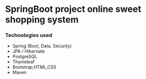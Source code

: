 # SpringBoot project online sweet shopping system

### Technologies used

* Spring (Boot, Data, Security)
* JPA / Hibernate
* PostgreSQL
* Thymeleaf
* Bootstrap,HTML,CSS
* Maven


